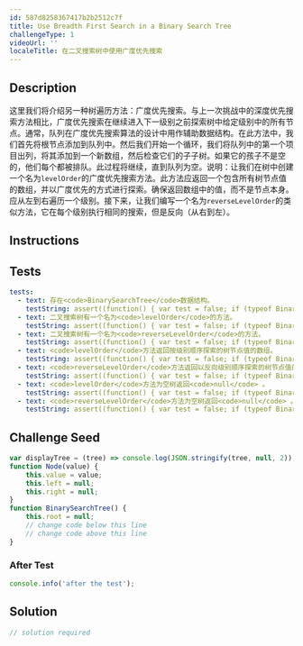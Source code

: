 ```yaml
---
id: 587d8258367417b2b2512c7f
title: Use Breadth First Search in a Binary Search Tree
challengeType: 1
videoUrl: ''
localeTitle: 在二叉搜索树中使用广度优先搜索
---
```


## Description
<section id="description">这里我们将介绍另一种树遍历方法：广度优先搜索。与上一次挑战中的深度优先搜索方法相比，广度优先搜索在继续进入下一级别之前探索树中给定级别中的所有节点。通常，队列在广度优先搜索算法的设计中用作辅助数据结构。在此方法中，我们首先将根节点添加到队列中。然后我们开始一个循环，我们将队列中的第一个项目出列，将其添加到一个新数组，然后检查它们的子子树。如果它的孩子不是空的，他们每个都被排队。此过程将继续，直到队列为空。说明：让我们在树中创建一个名为<code>levelOrder</code>的广度优先搜索方法。此方法应返回一个包含所有树节点值的数组，并以广度优先的方式进行探索。确保返回数组中的值，而不是节点本身。应从左到右遍历一个级别。接下来，让我们编写一个名为<code>reverseLevelOrder</code>的类似方法，它在每个级别执行相同的搜索，但是反向（从右到左）。 </section>

## Instructions
<section id="instructions">
</section>

## Tests
<section id='tests'>

```yml
tests:
  - text: 存在<code>BinarySearchTree</code>数据结构。
    testString: assert((function() { var test = false; if (typeof BinarySearchTree !== 'undefined') { test = new BinarySearchTree() }; return (typeof test == 'object')})(), 'The <code>BinarySearchTree</code> data structure exists.');
  - text: 二叉搜索树有一个名为<code>levelOrder</code>的方法。
    testString: assert((function() { var test = false; if (typeof BinarySearchTree !== 'undefined') { test = new BinarySearchTree() } else { return false; }; return (typeof test.levelOrder == 'function')})(), 'The binary search tree has a method called <code>levelOrder</code>.');
  - text: 二叉搜索树有一个名为<code>reverseLevelOrder</code>的方法。
    testString: assert((function() { var test = false; if (typeof BinarySearchTree !== 'undefined') { test = new BinarySearchTree() } else { return false; }; return (typeof test.reverseLevelOrder == 'function')})(), 'The binary search tree has a method called <code>reverseLevelOrder</code>.');
  - text: <code>levelOrder</code>方法返回按级别顺序探索的树节点值的数组。
    testString: assert((function() { var test = false; if (typeof BinarySearchTree !== 'undefined') { test = new BinarySearchTree() } else { return false; }; if (typeof test.levelOrder !== 'function') { return false; }; test.add(7); test.add(1); test.add(9); test.add(0); test.add(3); test.add(8); test.add(10); test.add(2); test.add(5); test.add(4); test.add(6); return (test.levelOrder().join('') == '719038102546'); })(), 'The <code>levelOrder</code> method returns an array of the tree node values explored in level order.');
  - text: <code>reverseLevelOrder</code>方法返回以反向级别顺序探索的树节点值的数组。
    testString: assert((function() { var test = false; if (typeof BinarySearchTree !== 'undefined') { test = new BinarySearchTree() } else { return false; }; if (typeof test.reverseLevelOrder !== 'function') { return false; }; test.add(7); test.add(1); test.add(9); test.add(0); test.add(3); test.add(8); test.add(10); test.add(2); test.add(5); test.add(4); test.add(6); return (test.reverseLevelOrder().join('') == '791108305264'); })(), 'The <code>reverseLevelOrder</code> method returns an array of the tree node values explored in reverse level order.');
  - text: <code>levelOrder</code>方法为空树返回<code>null</code> 。
    testString: assert((function() { var test = false; if (typeof BinarySearchTree !== 'undefined') { test = new BinarySearchTree() } else { return false; }; if (typeof test.levelOrder !== 'function') { return false; }; return (test.levelOrder() == null); })(), 'The <code>levelOrder</code> method returns <code>null</code> for an empty tree.');
  - text: <code>reverseLevelOrder</code>方法为空树返回<code>null</code> 。
    testString: assert((function() { var test = false; if (typeof BinarySearchTree !== 'undefined') { test = new BinarySearchTree() } else { return false; }; if (typeof test.reverseLevelOrder !== 'function') { return false; }; return (test.reverseLevelOrder() == null); })(), 'The <code>reverseLevelOrder</code> method returns <code>null</code> for an empty tree.');

```

</section>

## Challenge Seed
<section id='challengeSeed'>

<div id='js-seed'>

```js
var displayTree = (tree) => console.log(JSON.stringify(tree, null, 2));
function Node(value) {
    this.value = value;
    this.left = null;
    this.right = null;
}
function BinarySearchTree() {
    this.root = null;
    // change code below this line
    // change code above this line
}

```

</div>


### After Test
<div id='js-teardown'>

```js
console.info('after the test');
```

</div>

</section>

## Solution
<section id='solution'>

```js
// solution required
```
</section>
